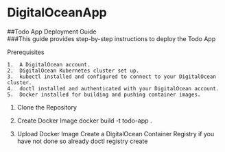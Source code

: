 # DigitalOceanApp

##Todo App Deployment Guide\
###This guide provides step-by-step instructions to deploy the Todo App


Prerequisites

	1.	A DigitalOcean account.
	2.	DigitalOcean Kubernetes cluster set up.
	3.	kubectl installed and configured to connect to your DigitalOcean cluster.
	4.	doctl installed and authenticated with your DigitalOcean account.
	5.	Docker installed for building and pushing container images.

1. Clone the Repository

2. Create Docker Image 
docker build -t todo-app .


4. Upload Docker Image
   Create a DigitalOcean Container Registry if you have not done so already
   	doctl registry create <your-registry-name>


   
   

